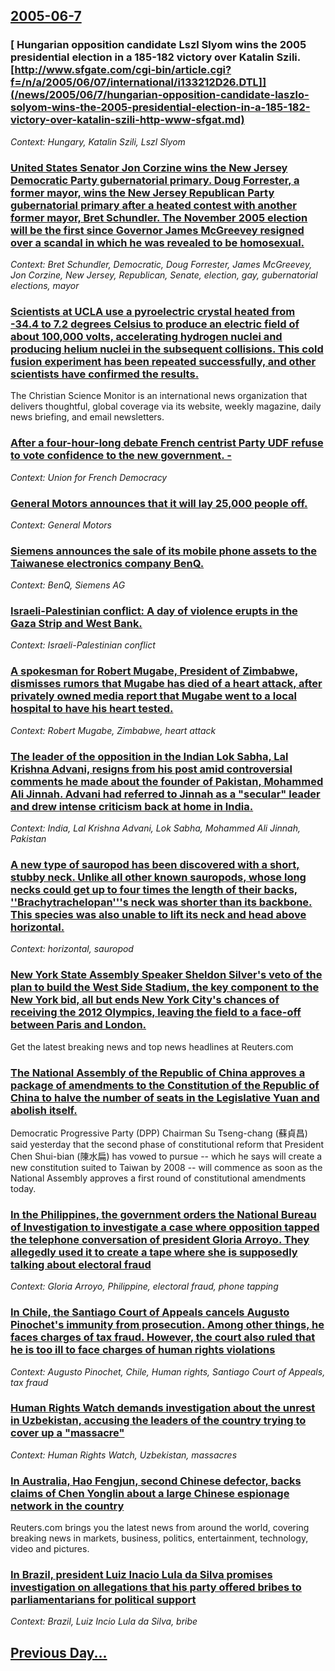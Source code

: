 ## [2005-06-7](/news/2005/06/7/index.md)

### [ Hungarian opposition candidate Lszl Slyom wins the 2005 presidential election in a 185-182 victory over Katalin Szili. [http://www.sfgate.com/cgi-bin/article.cgi?f=/n/a/2005/06/07/international/i133212D26.DTL]](/news/2005/06/7/hungarian-opposition-candidate-laszlo-solyom-wins-the-2005-presidential-election-in-a-185-182-victory-over-katalin-szili-http-www-sfgat.md)
_Context: Hungary, Katalin Szili, Lszl Slyom_

### [ United States Senator Jon Corzine wins the New Jersey Democratic Party gubernatorial primary. Doug Forrester, a former mayor, wins the New Jersey Republican Party gubernatorial primary after a heated contest with another former mayor, Bret Schundler. The November 2005 election will be the first since Governor James McGreevey resigned over a scandal in which he was revealed to be homosexual. ](/news/2005/06/7/united-states-senator-jon-corzine-wins-the-new-jersey-democratic-party-gubernatorial-primary-doug-forrester-a-former-mayor-wins-the-new.md)
_Context: Bret Schundler, Democratic, Doug Forrester, James McGreevey, Jon Corzine, New Jersey, Republican, Senate, election, gay, gubernatorial elections, mayor_

### [ Scientists at UCLA use a pyroelectric crystal heated from -34.4 to 7.2 degrees Celsius to produce an electric field of about 100,000 volts, accelerating hydrogen nuclei and producing helium nuclei in the subsequent collisions. This cold fusion experiment has been repeated successfully, and other scientists have confirmed the results. ](/news/2005/06/7/scientists-at-ucla-use-a-pyroelectric-crystal-heated-from-34-4-to-7-2-degrees-celsius-to-produce-an-electric-field-of-about-100-000-volts.md)
The Christian Science Monitor is an international news organization that delivers thoughtful, global coverage via its website, weekly magazine, daily news briefing, and email newsletters.

### [ After a four-hour-long debate French centrist Party UDF refuse to vote confidence to the new government. - ](/news/2005/06/7/after-a-four-hour-long-debate-french-centrist-party-udf-refuse-to-vote-confidence-to-the-new-government.md)
_Context: Union for French Democracy_

### [ General Motors announces that it will lay 25,000 people off. ](/news/2005/06/7/general-motors-announces-that-it-will-lay-25-000-people-off.md)
_Context: General Motors_

### [ Siemens announces the sale of its mobile phone assets to the Taiwanese electronics company BenQ. ](/news/2005/06/7/siemens-announces-the-sale-of-its-mobile-phone-assets-to-the-taiwanese-electronics-company-benq.md)
_Context: BenQ, Siemens AG_

### [ Israeli-Palestinian conflict: A day of violence erupts in the Gaza Strip and West Bank. ](/news/2005/06/7/israeli-palestinian-conflict-a-day-of-violence-erupts-in-the-gaza-strip-and-west-bank.md)
_Context: Israeli-Palestinian conflict_

### [ A spokesman for Robert Mugabe, President of Zimbabwe, dismisses rumors that Mugabe has died of a heart attack, after privately owned media report that Mugabe went to a local hospital to have his heart tested. ](/news/2005/06/7/a-spokesman-for-robert-mugabe-president-of-zimbabwe-dismisses-rumors-that-mugabe-has-died-of-a-heart-attack-after-privately-owned-media.md)
_Context: Robert Mugabe, Zimbabwe, heart attack_

### [ The leader of the opposition in the Indian Lok Sabha, Lal Krishna Advani, resigns from his post amid controversial comments he made about the founder of Pakistan, Mohammed Ali Jinnah. Advani had referred to Jinnah as a "secular" leader and drew intense criticism back at home in India. ](/news/2005/06/7/the-leader-of-the-opposition-in-the-indian-lok-sabha-lal-krishna-advani-resigns-from-his-post-amid-controversial-comments-he-made-about-t.md)
_Context: India, Lal Krishna Advani, Lok Sabha, Mohammed Ali Jinnah, Pakistan_

### [ A new type of sauropod has been discovered with a short, stubby neck. Unlike all other known sauropods, whose long necks could get up to four times the length of their backs, ''Brachytrachelopan'''s neck was shorter than its backbone. This species was also unable to lift its neck and head above horizontal. ](/news/2005/06/7/a-new-type-of-sauropod-has-been-discovered-with-a-short-stubby-neck-unlike-all-other-known-sauropods-whose-long-necks-could-get-up-to-fo.md)
_Context: horizontal, sauropod_

### [ New York State Assembly Speaker Sheldon Silver's veto of the plan to build the West Side Stadium, the key component to the New York bid, all but ends New York City's chances of receiving the 2012 Olympics, leaving the field to a face-off between Paris and London. ](/news/2005/06/7/new-york-state-assembly-speaker-sheldon-silver-s-veto-of-the-plan-to-build-the-west-side-stadium-the-key-component-to-the-new-york-bid-al.md)
Get the latest breaking news and top news headlines at Reuters.com

### [ The National Assembly of the Republic of China approves a package of amendments to the Constitution of the Republic of China to halve the number of seats in the Legislative Yuan and abolish itself.](/news/2005/06/7/the-national-assembly-of-the-republic-of-china-approves-a-package-of-amendments-to-the-constitution-of-the-republic-of-china-to-halve-the-n.md)
Democratic Progressive Party (DPP) Chairman Su Tseng-chang (蘇貞昌) said yesterday that the second phase of constitutional reform that President Chen Shui-bian (陳水扁) has vowed to pursue -- which he says will create a new constitution suited to Taiwan by 2008 -- will commence as soon as the National Assembly approves a first round of constitutional amendments today.

### [ In the Philippines, the government orders the National Bureau of Investigation to investigate a case where opposition tapped the telephone conversation of president Gloria Arroyo. They allegedly used it to create a tape where she is supposedly talking about electoral fraud ](/news/2005/06/7/in-the-philippines-the-government-orders-the-national-bureau-of-investigation-to-investigate-a-case-where-opposition-tapped-the-telephone.md)
_Context: Gloria Arroyo, Philippine, electoral fraud, phone tapping_

### [ In Chile, the Santiago Court of Appeals cancels Augusto Pinochet's immunity from prosecution. Among other things, he faces charges of tax fraud. However, the court also ruled that he is too ill to face charges of human rights violations ](/news/2005/06/7/in-chile-the-santiago-court-of-appeals-cancels-augusto-pinochet-s-immunity-from-prosecution-among-other-things-he-faces-charges-of-tax-f.md)
_Context: Augusto Pinochet, Chile, Human rights, Santiago Court of Appeals, tax fraud_

### [ Human Rights Watch demands investigation about the unrest in Uzbekistan, accusing the leaders of the country trying to cover up a "massacre" ](/news/2005/06/7/human-rights-watch-demands-investigation-about-the-unrest-in-uzbekistan-accusing-the-leaders-of-the-country-trying-to-cover-up-a-massacre.md)
_Context: Human Rights Watch, Uzbekistan, massacres_

### [ In Australia, Hao Fengjun, second Chinese defector, backs claims of Chen Yonglin about a large Chinese espionage network in the country ](/news/2005/06/7/in-australia-hao-fengjun-second-chinese-defector-backs-claims-of-chen-yonglin-about-a-large-chinese-espionage-network-in-the-country.md)
Reuters.com brings you the latest news from around the world, covering breaking news in markets, business, politics, entertainment, technology, video and pictures.

### [ In Brazil, president Luiz Inacio Lula da Silva promises investigation on allegations that his party offered bribes to parliamentarians for political support ](/news/2005/06/7/in-brazil-president-luiz-inacio-lula-da-silva-promises-investigation-on-allegations-that-his-party-offered-bribes-to-parliamentarians-for.md)
_Context: Brazil, Luiz Incio Lula da Silva, bribe_

## [Previous Day...](/news/2005/06/6/index.md)

